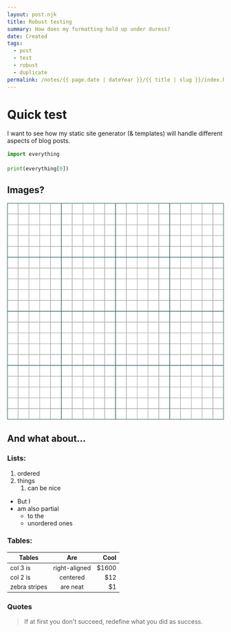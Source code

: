 ```yaml
---
layout: post.njk
title: Robust testing
summary: How does my formatting hold up under duress?
date: Created
tags:
  - post
  - test
  - robust
  - duplicate
permalink: /notes/{{ page.date | dateYear }}/{{ title | slug }}/index.html
---
```


# Quick test

I want to see how my static site generator (& templates) will handle
different aspects of blog posts.

```py
import everything

print(everything[0])
```

## Images?

![](/img/Graph-paper.svg)

## And what about...


### Lists:

1. ordered
1. things
    1. can be nice

* But I
* am also partial
    * to the
    * unordered ones

### Tables:

| Tables        | Are           | Cool  |
| ------------- |:-------------:| -----:|
| col 3 is      | right-aligned | $1600 |
| col 2 is      | centered      |   $12 |
| zebra stripes | are neat      |    $1 |

### Quotes

> If at first you don't succeed, redefine what you did as success.
